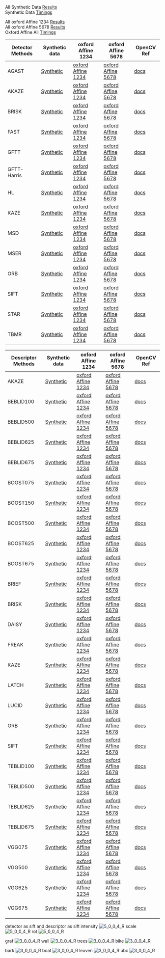 
All Synthetic Data [Results](https://abbaselmas.github.io/feature-combinations/html/SyntheticData.html)  
Synthetic Data [Timings](https://abbaselmas.github.io/feature-combinations/html/SyntheticData_timing.html)

All oxford Affine 1234 [Results](https://abbaselmas.github.io/feature-combinations/html/oxfordAffineData1234.html)  
All oxford Affine 5678 [Results](https://abbaselmas.github.io/feature-combinations/html/oxfordAffineData5678.html)  
Oxford Affine All [Timings](https://abbaselmas.github.io/feature-combinations/html/oxfordAffine_timing.html)

|Detector Methods|Synthetic data|oxford Affine 1234|oxford Affine 5678| OpenCV Ref |
|---|---|---|---|---|
|AGAST      | [Synthetic](https://abbaselmas.github.io/feature-combinations/html/SyntheticData_Detector_agast.html)         | [oxford Affine 1234](https://abbaselmas.github.io/feature-combinations/html/oxfordAffine1234_Detector_agast.html)         | [oxford Affine 5678](https://abbaselmas.github.io/feature-combinations/html/oxfordAffine5678_Detector_agast.html)         | [docs](https://docs.opencv.org/4.9.0/d7/d19/classcv_1_1AgastFeatureDetector.html)                         |
|AKAZE      | [Synthetic](https://abbaselmas.github.io/feature-combinations/html/SyntheticData_Detector_akaze.html)         | [oxford Affine 1234](https://abbaselmas.github.io/feature-combinations/html/oxfordAffine1234_Detector_akaze.html)         | [oxford Affine 5678](https://abbaselmas.github.io/feature-combinations/html/oxfordAffine5678_Detector_akaze.html)         | [docs](https://docs.opencv.org/4.9.0/d8/d30/classcv_1_1AKAZE.html)                                        |
|BRISK      | [Synthetic](https://abbaselmas.github.io/feature-combinations/html/SyntheticData_Detector_brisk.html)         | [oxford Affine 1234](https://abbaselmas.github.io/feature-combinations/html/oxfordAffine1234_Detector_brisk.html)         | [oxford Affine 5678](https://abbaselmas.github.io/feature-combinations/html/oxfordAffine5678_Detector_brisk.html)         | [docs](https://docs.opencv.org/4.9.0/de/dbf/classcv_1_1BRISK.html)                                        |
|FAST       | [Synthetic](https://abbaselmas.github.io/feature-combinations/html/SyntheticData_Detector_fast.html)          | [oxford Affine 1234](https://abbaselmas.github.io/feature-combinations/html/oxfordAffine1234_Detector_fast.html)          | [oxford Affine 5678](https://abbaselmas.github.io/feature-combinations/html/oxfordAffine5678_Detector_fast.html)          | [docs](https://docs.opencv.org/4.9.0/df/d74/classcv_1_1FastFeatureDetector.html)                          |
|GFTT       | [Synthetic](https://abbaselmas.github.io/feature-combinations/html/SyntheticData_Detector_gftt.html)          | [oxford Affine 1234](https://abbaselmas.github.io/feature-combinations/html/oxfordAffine1234_Detector_gftt.html)          | [oxford Affine 5678](https://abbaselmas.github.io/feature-combinations/html/oxfordAffine5678_Detector_gftt.html)          | [docs](https://docs.opencv.org/4.9.0/df/d21/classcv_1_1GFTTDetector.html)                                 |
|GFTT-Harris| [Synthetic](https://abbaselmas.github.io/feature-combinations/html/SyntheticData_Detector_gftt_harris.html)   | [oxford Affine 1234](https://abbaselmas.github.io/feature-combinations/html/oxfordAffine1234_Detector_gftt_harris.html)   | [oxford Affine 5678](https://abbaselmas.github.io/feature-combinations/html/oxfordAffine5678_Detector_gftt_harris.html)   | [docs](https://docs.opencv.org/4.9.0/df/d21/classcv_1_1GFTTDetector.html)                                 |
|HL         | [Synthetic](https://abbaselmas.github.io/feature-combinations/html/SyntheticData_Detector_hl.html)            | [oxford Affine 1234](https://abbaselmas.github.io/feature-combinations/html/oxfordAffine1234_Detector_hl.html)            | [oxford Affine 5678](https://abbaselmas.github.io/feature-combinations/html/oxfordAffine5678_Detector_hl.html)            | [docs](https://docs.opencv.org/4.9.0/d1/dad/classcv_1_1xfeatures2d_1_1HarrisLaplaceFeatureDetector.html)  |
|KAZE       | [Synthetic](https://abbaselmas.github.io/feature-combinations/html/SyntheticData_Detector_kaze.html)          | [oxford Affine 1234](https://abbaselmas.github.io/feature-combinations/html/oxfordAffine1234_Detector_kaze.html)          | [oxford Affine 5678](https://abbaselmas.github.io/feature-combinations/html/oxfordAffine5678_Detector_kaze.html)          | [docs](https://docs.opencv.org/4.9.0/d3/d61/classcv_1_1KAZE.html)                                         |
|MSD        | [Synthetic](https://abbaselmas.github.io/feature-combinations/html/SyntheticData_Detector_msd.html)           | [oxford Affine 1234](https://abbaselmas.github.io/feature-combinations/html/oxfordAffine1234_Detector_msd.html)           | [oxford Affine 5678](https://abbaselmas.github.io/feature-combinations/html/oxfordAffine5678_Detector_msd.html)           | [docs](https://docs.opencv.org/4.9.0/d0/dcf/classcv_1_1xfeatures2d_1_1MSDDetector.html)                   |
|MSER       | [Synthetic](https://abbaselmas.github.io/feature-combinations/html/SyntheticData_Detector_mser.html)          | [oxford Affine 1234](https://abbaselmas.github.io/feature-combinations/html/oxfordAffine1234_Detector_mser.html)          | [oxford Affine 5678](https://abbaselmas.github.io/feature-combinations/html/oxfordAffine5678_Detector_mser.html)          | [docs](https://docs.opencv.org/4.9.0/d3/d28/classcv_1_1MSER.html)                                         |
|ORB        | [Synthetic](https://abbaselmas.github.io/feature-combinations/html/SyntheticData_Detector_orb.html)           | [oxford Affine 1234](https://abbaselmas.github.io/feature-combinations/html/oxfordAffine1234_Detector_orb.html)           | [oxford Affine 5678](https://abbaselmas.github.io/feature-combinations/html/oxfordAffine5678_Detector_orb.html)           | [docs](https://docs.opencv.org/4.9.0/db/d95/classcv_1_1ORB.html)                                          |
|SIFT       | [Synthetic](https://abbaselmas.github.io/feature-combinations/html/SyntheticData_Detector_sift.html)          | [oxford Affine 1234](https://abbaselmas.github.io/feature-combinations/html/oxfordAffine1234_Detector_sift.html)          | [oxford Affine 5678](https://abbaselmas.github.io/feature-combinations/html/oxfordAffine5678_Detector_sift.html)          | [docs](https://docs.opencv.org/4.9.0/d7/d60/classcv_1_1SIFT.html)                                         |
|STAR       | [Synthetic](https://abbaselmas.github.io/feature-combinations/html/SyntheticData_Detector_star.html)          | [oxford Affine 1234](https://abbaselmas.github.io/feature-combinations/html/oxfordAffine1234_Detector_star.html)          | [oxford Affine 5678](https://abbaselmas.github.io/feature-combinations/html/oxfordAffine5678_Detector_star.html)          | [docs](https://docs.opencv.org/4.9.0/dd/d39/classcv_1_1xfeatures2d_1_1StarDetector.html)                  |
|TBMR       | [Synthetic](https://abbaselmas.github.io/feature-combinations/html/SyntheticData_Detector_tbmr.html)          | [oxford Affine 1234](https://abbaselmas.github.io/feature-combinations/html/oxfordAffine1234_Detector_tbmr.html)          | [oxford Affine 5678](https://abbaselmas.github.io/feature-combinations/html/oxfordAffine5678_Detector_tbmr.html)          | [docs](https://docs.opencv.org/4.9.0/de/de2/classcv_1_1xfeatures2d_1_1TBMR.html)                          |

|Descriptor Methods|Synthetic data|oxford Affine 1234|oxford Affine 5678| OpenCV Ref |
|---|---|---|---|---|
|AKAZE     | [Synthetic](https://abbaselmas.github.io/feature-combinations/html/SyntheticData_Descriptor_akaze.html)        | [oxford Affine 1234](https://abbaselmas.github.io/feature-combinations/html/oxfordAffine1234_Descriptor_akaze.html)       | [oxford Affine 5678](https://abbaselmas.github.io/feature-combinations/html/oxfordAffine5678_Descriptor_akaze.html)       | [docs](https://docs.opencv.org/4.9.0/d8/d30/classcv_1_1AKAZE.html)                                        |
|BEBLID100 | [Synthetic](https://abbaselmas.github.io/feature-combinations/html/SyntheticData_Descriptor_beblid100.html)    | [oxford Affine 1234](https://abbaselmas.github.io/feature-combinations/html/oxfordAffine1234_Descriptor_beblid100.html)   | [oxford Affine 5678](https://abbaselmas.github.io/feature-combinations/html/oxfordAffine5678_Descriptor_beblid100.html)   | [docs](https://docs.opencv.org/4.9.0/d7/d99/classcv_1_1xfeatures2d_1_1BEBLID.html)                        |
|BEBLID500 | [Synthetic](https://abbaselmas.github.io/feature-combinations/html/SyntheticData_Descriptor_beblid500.html)    | [oxford Affine 1234](https://abbaselmas.github.io/feature-combinations/html/oxfordAffine1234_Descriptor_beblid500.html)   | [oxford Affine 5678](https://abbaselmas.github.io/feature-combinations/html/oxfordAffine5678_Descriptor_beblid500.html)   | [docs](https://docs.opencv.org/4.9.0/d7/d99/classcv_1_1xfeatures2d_1_1BEBLID.html)                        |
|BEBLID625 | [Synthetic](https://abbaselmas.github.io/feature-combinations/html/SyntheticData_Descriptor_beblid625.html)    | [oxford Affine 1234](https://abbaselmas.github.io/feature-combinations/html/oxfordAffine1234_Descriptor_beblid625.html)   | [oxford Affine 5678](https://abbaselmas.github.io/feature-combinations/html/oxfordAffine5678_Descriptor_beblid625.html)   | [docs](https://docs.opencv.org/4.9.0/d7/d99/classcv_1_1xfeatures2d_1_1BEBLID.html)                        |
|BEBLID675 | [Synthetic](https://abbaselmas.github.io/feature-combinations/html/SyntheticData_Descriptor_beblid675.html)    | [oxford Affine 1234](https://abbaselmas.github.io/feature-combinations/html/oxfordAffine1234_Descriptor_beblid675.html)   | [oxford Affine 5678](https://abbaselmas.github.io/feature-combinations/html/oxfordAffine5678_Descriptor_beblid675.html)   | [docs](https://docs.opencv.org/4.9.0/d7/d99/classcv_1_1xfeatures2d_1_1BEBLID.html)                        |
|BOOST075  | [Synthetic](https://abbaselmas.github.io/feature-combinations/html/SyntheticData_Descriptor_boost075.html)     | [oxford Affine 1234](https://abbaselmas.github.io/feature-combinations/html/oxfordAffine1234_Descriptor_boost075.html)    | [oxford Affine 5678](https://abbaselmas.github.io/feature-combinations/html/oxfordAffine5678_Descriptor_boost075.html)    | [docs](https://docs.opencv.org/4.9.0/d1/dfd/classcv_1_1xfeatures2d_1_1BoostDesc.html)                     |
|BOOST150  | [Synthetic](https://abbaselmas.github.io/feature-combinations/html/SyntheticData_Descriptor_boost150.html)     | [oxford Affine 1234](https://abbaselmas.github.io/feature-combinations/html/oxfordAffine1234_Descriptor_boost150.html)    | [oxford Affine 5678](https://abbaselmas.github.io/feature-combinations/html/oxfordAffine5678_Descriptor_boost150.html)    | [docs](https://docs.opencv.org/4.9.0/d1/dfd/classcv_1_1xfeatures2d_1_1BoostDesc.html)                     |
|BOOST500  | [Synthetic](https://abbaselmas.github.io/feature-combinations/html/SyntheticData_Descriptor_boost500.html)     | [oxford Affine 1234](https://abbaselmas.github.io/feature-combinations/html/oxfordAffine1234_Descriptor_boost500.html)    | [oxford Affine 5678](https://abbaselmas.github.io/feature-combinations/html/oxfordAffine5678_Descriptor_boost500.html)    | [docs](https://docs.opencv.org/4.9.0/d1/dfd/classcv_1_1xfeatures2d_1_1BoostDesc.html)                     |
|BOOST625  | [Synthetic](https://abbaselmas.github.io/feature-combinations/html/SyntheticData_Descriptor_boost625.html)     | [oxford Affine 1234](https://abbaselmas.github.io/feature-combinations/html/oxfordAffine1234_Descriptor_boost625.html)    | [oxford Affine 5678](https://abbaselmas.github.io/feature-combinations/html/oxfordAffine5678_Descriptor_boost625.html)    | [docs](https://docs.opencv.org/4.9.0/d1/dfd/classcv_1_1xfeatures2d_1_1BoostDesc.html)                     |
|BOOST675  | [Synthetic](https://abbaselmas.github.io/feature-combinations/html/SyntheticData_Descriptor_boost675.html)     | [oxford Affine 1234](https://abbaselmas.github.io/feature-combinations/html/oxfordAffine1234_Descriptor_boost675.html)    | [oxford Affine 5678](https://abbaselmas.github.io/feature-combinations/html/oxfordAffine5678_Descriptor_boost675.html)    | [docs](https://docs.opencv.org/4.9.0/d1/dfd/classcv_1_1xfeatures2d_1_1BoostDesc.html)                     |
|BRIEF     | [Synthetic](https://abbaselmas.github.io/feature-combinations/html/SyntheticData_Descriptor_brief.html)        | [oxford Affine 1234](https://abbaselmas.github.io/feature-combinations/html/oxfordAffine1234_Descriptor_brief.html)       | [oxford Affine 5678](https://abbaselmas.github.io/feature-combinations/html/oxfordAffine5678_Descriptor_brief.html)       | [docs](https://docs.opencv.org/4.9.0/d1/d93/classcv_1_1xfeatures2d_1_1BriefDescriptorExtractor.html)      |
|BRISK     | [Synthetic](https://abbaselmas.github.io/feature-combinations/html/SyntheticData_Descriptor_brisk.html)        | [oxford Affine 1234](https://abbaselmas.github.io/feature-combinations/html/oxfordAffine1234_Descriptor_brisk.html)       | [oxford Affine 5678](https://abbaselmas.github.io/feature-combinations/html/oxfordAffine5678_Descriptor_brisk.html)       | [docs](https://docs.opencv.org/4.9.0/de/dbf/classcv_1_1BRISK.html)                                        |
|DAISY     | [Synthetic](https://abbaselmas.github.io/feature-combinations/html/SyntheticData_Descriptor_daisy.html)        | [oxford Affine 1234](https://abbaselmas.github.io/feature-combinations/html/oxfordAffine1234_Descriptor_daisy.html)       | [oxford Affine 5678](https://abbaselmas.github.io/feature-combinations/html/oxfordAffine5678_Descriptor_daisy.html)       | [docs](https://docs.opencv.org/4.9.0/d9/d37/classcv_1_1xfeatures2d_1_1DAISY.html)                         |
|FREAK     | [Synthetic](https://abbaselmas.github.io/feature-combinations/html/SyntheticData_Descriptor_freak.html)        | [oxford Affine 1234](https://abbaselmas.github.io/feature-combinations/html/oxfordAffine1234_Descriptor_freak.html)       | [oxford Affine 5678](https://abbaselmas.github.io/feature-combinations/html/oxfordAffine5678_Descriptor_freak.html)       | [docs](https://docs.opencv.org/4.9.0/df/db4/classcv_1_1xfeatures2d_1_1FREAK.html)                         |
|KAZE      | [Synthetic](https://abbaselmas.github.io/feature-combinations/html/SyntheticData_Descriptor_kaze.html)         | [oxford Affine 1234](https://abbaselmas.github.io/feature-combinations/html/oxfordAffine1234_Descriptor_kaze.html)        | [oxford Affine 5678](https://abbaselmas.github.io/feature-combinations/html/oxfordAffine5678_Descriptor_kaze.html)        | [docs](https://docs.opencv.org/4.9.0/d3/d61/classcv_1_1KAZE.html)                                         |
|LATCH     | [Synthetic](https://abbaselmas.github.io/feature-combinations/html/SyntheticData_Descriptor_latch.html)        | [oxford Affine 1234](https://abbaselmas.github.io/feature-combinations/html/oxfordAffine1234_Descriptor_latch.html)       | [oxford Affine 5678](https://abbaselmas.github.io/feature-combinations/html/oxfordAffine5678_Descriptor_latch.html)       | [docs](https://docs.opencv.org/4.9.0/d6/d36/classcv_1_1xfeatures2d_1_1LATCH.html)                         |
|LUCID     | [Synthetic](https://abbaselmas.github.io/feature-combinations/html/SyntheticData_Descriptor_lucid.html)        | [oxford Affine 1234](https://abbaselmas.github.io/feature-combinations/html/oxfordAffine1234_Descriptor_lucid.html)       | [oxford Affine 5678](https://abbaselmas.github.io/feature-combinations/html/oxfordAffine5678_Descriptor_lucid.html)       | [docs](https://docs.opencv.org/4.9.0/d4/d86/classcv_1_1xfeatures2d_1_1LUCID.html)                         |
|ORB       | [Synthetic](https://abbaselmas.github.io/feature-combinations/html/SyntheticData_Descriptor_orb.html)          | [oxford Affine 1234](https://abbaselmas.github.io/feature-combinations/html/oxfordAffine1234_Descriptor_orb.html)         | [oxford Affine 5678](https://abbaselmas.github.io/feature-combinations/html/oxfordAffine5678_Descriptor_orb.html)         | [docs](https://docs.opencv.org/4.9.0/db/d95/classcv_1_1ORB.html)                                          |
|SIFT      | [Synthetic](https://abbaselmas.github.io/feature-combinations/html/SyntheticData_Descriptor_sift.html)         | [oxford Affine 1234](https://abbaselmas.github.io/feature-combinations/html/oxfordAffine1234_Descriptor_sift.html)        | [oxford Affine 5678](https://abbaselmas.github.io/feature-combinations/html/oxfordAffine5678_Descriptor_sift.html)        | [docs](https://docs.opencv.org/4.9.0/d7/d60/classcv_1_1SIFT.html)                                         |
|TEBLID100 | [Synthetic](https://abbaselmas.github.io/feature-combinations/html/SyntheticData_Descriptor_teblid100.html)    | [oxford Affine 1234](https://abbaselmas.github.io/feature-combinations/html/oxfordAffine1234_Descriptor_teblid100.html)   | [oxford Affine 5678](https://abbaselmas.github.io/feature-combinations/html/oxfordAffine5678_Descriptor_teblid100.html)   | [docs](https://docs.opencv.org/4.9.0/dd/dc1/classcv_1_1xfeatures2d_1_1TEBLID.html)                        |
|TEBLID500 | [Synthetic](https://abbaselmas.github.io/feature-combinations/html/SyntheticData_Descriptor_teblid500.html)    | [oxford Affine 1234](https://abbaselmas.github.io/feature-combinations/html/oxfordAffine1234_Descriptor_teblid500.html)   | [oxford Affine 5678](https://abbaselmas.github.io/feature-combinations/html/oxfordAffine5678_Descriptor_teblid500.html)   | [docs](https://docs.opencv.org/4.9.0/dd/dc1/classcv_1_1xfeatures2d_1_1TEBLID.html)                        |
|TEBLID625 | [Synthetic](https://abbaselmas.github.io/feature-combinations/html/SyntheticData_Descriptor_teblid625.html)    | [oxford Affine 1234](https://abbaselmas.github.io/feature-combinations/html/oxfordAffine1234_Descriptor_teblid625.html)   | [oxford Affine 5678](https://abbaselmas.github.io/feature-combinations/html/oxfordAffine5678_Descriptor_teblid625.html)   | [docs](https://docs.opencv.org/4.9.0/dd/dc1/classcv_1_1xfeatures2d_1_1TEBLID.html)                        |
|TEBLID675 | [Synthetic](https://abbaselmas.github.io/feature-combinations/html/SyntheticData_Descriptor_teblid675.html)    | [oxford Affine 1234](https://abbaselmas.github.io/feature-combinations/html/oxfordAffine1234_Descriptor_teblid675.html)   | [oxford Affine 5678](https://abbaselmas.github.io/feature-combinations/html/oxfordAffine5678_Descriptor_teblid675.html)   | [docs](https://docs.opencv.org/4.9.0/dd/dc1/classcv_1_1xfeatures2d_1_1TEBLID.html)                        |
|VGG075    | [Synthetic](https://abbaselmas.github.io/feature-combinations/html/SyntheticData_Descriptor_vgg075.html)       | [oxford Affine 1234](https://abbaselmas.github.io/feature-combinations/html/oxfordAffine1234_Descriptor_vgg075.html)      | [oxford Affine 5678](https://abbaselmas.github.io/feature-combinations/html/oxfordAffine5678_Descriptor_vgg075.html)      | [docs](https://docs.opencv.org/4.9.0/d6/d00/classcv_1_1xfeatures2d_1_1VGG.html)                           |
|VGG500    | [Synthetic](https://abbaselmas.github.io/feature-combinations/html/SyntheticData_Descriptor_vgg500.html)       | [oxford Affine 1234](https://abbaselmas.github.io/feature-combinations/html/oxfordAffine1234_Descriptor_vgg500.html)      | [oxford Affine 5678](https://abbaselmas.github.io/feature-combinations/html/oxfordAffine5678_Descriptor_vgg500.html)      | [docs](https://docs.opencv.org/4.9.0/d6/d00/classcv_1_1xfeatures2d_1_1VGG.html)                           |
|VGG625    | [Synthetic](https://abbaselmas.github.io/feature-combinations/html/SyntheticData_Descriptor_vgg625.html)       | [oxford Affine 1234](https://abbaselmas.github.io/feature-combinations/html/oxfordAffine1234_Descriptor_vgg625.html)      | [oxford Affine 5678](https://abbaselmas.github.io/feature-combinations/html/oxfordAffine5678_Descriptor_vgg625.html)      | [docs](https://docs.opencv.org/4.9.0/d6/d00/classcv_1_1xfeatures2d_1_1VGG.html)                           |
|VGG675    | [Synthetic](https://abbaselmas.github.io/feature-combinations/html/SyntheticData_Descriptor_vgg675.html)       | [oxford Affine 1234](https://abbaselmas.github.io/feature-combinations/html/oxfordAffine1234_Descriptor_vgg675.html)      | [oxford Affine 5678](https://abbaselmas.github.io/feature-combinations/html/oxfordAffine5678_Descriptor_vgg675.html)      | [docs](https://docs.opencv.org/4.9.0/d6/d00/classcv_1_1xfeatures2d_1_1VGG.html)                           |

detector as sift and descriptor as sift
intensity ![5_0_0_4_R](https://abbaselmas.github.io/feature-combinations/draws/intensity/5_0_0_4_R_99.90.png)
scale ![5_0_0_4_R](https://abbaselmas.github.io/feature-combinations/draws/scale/5_0_0_4_R_91.90.png)
rot ![5_0_0_4_R](https://abbaselmas.github.io/feature-combinations/draws/rot/5_0_0_4_R_98.93.png)

graf ![3_0_0_4_R](https://abbaselmas.github.io/feature-combinations/draws/graf/3_0_0_4_R_5.405405405405405.png)
wall ![3_0_0_4_R](https://abbaselmas.github.io/feature-combinations/draws/wall/3_0_0_4_R_37.6502002670227.png)
trees ![3_0_0_4_R](https://abbaselmas.github.io/feature-combinations/draws/trees/3_0_0_4_R_16.796875.png)
bike ![3_0_0_4_R](https://abbaselmas.github.io/feature-combinations/draws/bike/3_0_0_4_R_80.64516129032258.png)

bark ![3_0_0_4_R](https://abbaselmas.github.io/feature-combinations/draws/bark/3_0_0_4_R_48.61111111111111.png)
boat ![3_0_0_4_R](https://abbaselmas.github.io/feature-combinations/draws/boat/3_0_0_4_R_42.11332312404288.png)
leuven ![3_0_0_4_R](https://abbaselmas.github.io/feature-combinations/draws/leuven/3_0_0_4_R_66.20370370370371.png)
ubc ![3_0_0_4_R](https://abbaselmas.github.io/feature-combinations/draws/ubc/3_0_0_4_R_74.21109902067464.png)
